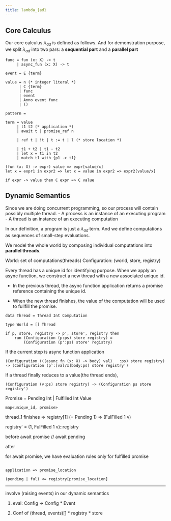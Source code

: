 ```yaml
---
title: lambda_{ad}
---
```


## Core Calculus

Our core calculus $\lambda_{ad}$ is defined as follows. And for demonstration purpose, we split $\lambda_{ad}$ into two pars: a **sequential part** and a **parallel part**

```ebnf
func = fun (x: X) -> t 
     | async_fun (x: X) -> t

event = E {term}

value = n (* integer literal *)
      | C {term}
      | func
      | event
      | Anno event func
      | ()

pattern = 

term = value    
     | t1 t2 (* application *)
     | await t | promise_ref n 

     | ref t | !t | t := t | l (* store location *)

     | t1 + t2 | t1 - t2
     | let x = t1 in t2
     | match t1 with {p1 -> t1}
```

```
(fun (x: X) -> expr) value => expr[value/x]
let x = expr1 in expr2 => let x = value in expr2 => expr2[value/x]

if expr -> value then C expr => C value
```


## Dynamic Semantics

Since we are doing concurrent programming, so our process will contain possibly multiple thread.
    - A process is an instance of an executing program
    - A thread is an instance of an executing computation


In our definition, a program is just a $\lambda_{ad}$ term. And we define computations as sequences of small-step evaluations.

We model the whole world by composing individual computations into **parallel threads**.

World: set of computations(threads)
Configuration: (world, store, registry)

Every thread has a unique id for identifying purpose. When we apply an async function, we construct a new thread with a new associated unique id.

- In the previous thread, the async function application returns a promise reference containing the unique id.

- When the new thread finishes, the value of the computation will be used to fullfill the promise.


```
data Thread = Thread Int Computation

type World = [] Thread
```

```
if p, store, registry -> p', store', registry then
    run (Configuration (p:ps) store registry) = 
        (Configuration (p':ps) store' registry)
```



If the current step is async function application

```
(Configuration (((async fn (x: X) -> body) val)   :ps) store registry) -> (Configuration (p':[val/x]body:ps) store registry')
```

If a thread finally reduces to a value(the thread ends),

```
(Configuration (v:ps) store registry) -> (Configuration ps store registry')
```

Promise = Pending Int | Fulfilled Int Value

`map<unique_id, promise>`

thread_1 finishes => registry[1] (= Pending 1) => (FulFilled 1 v) 

registry' = (1, FulFilled 1 v)::registry

before
await promise // await pending

after

for await promise, we have evaluation rules only for fulfilled promise

```

application => promise_location

(pending | ful) <= registry[promise_location]
```


---

involve (raising events) in our dynamic semantics





1. eval: Config -> Config * Event

2. Conf of (thread, events)[] * registry * store 